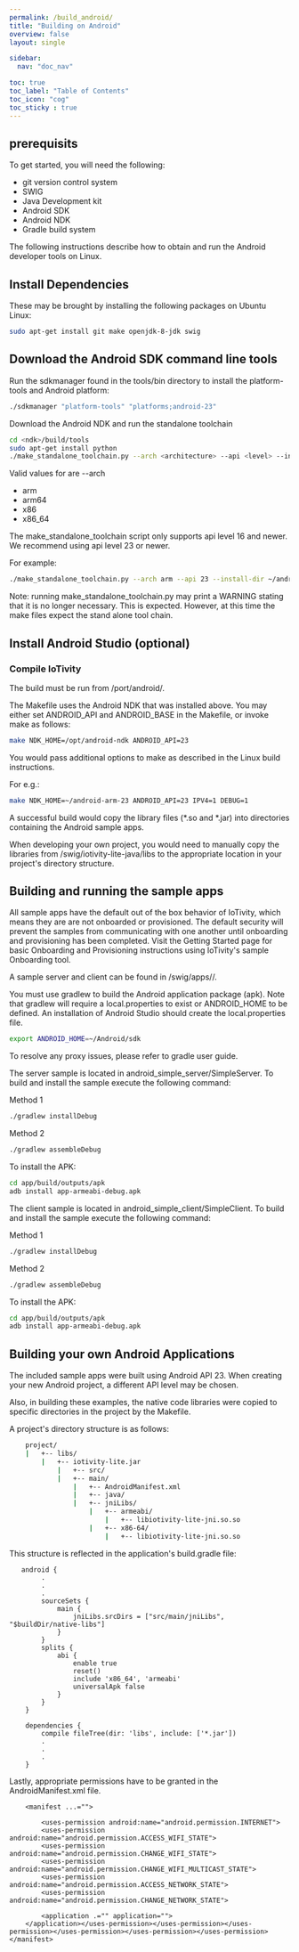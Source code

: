 ```yaml
---
permalink: /build_android/
title: "Building on Android"
overview: false
layout: single

sidebar:
  nav: "doc_nav"

toc: true
toc_label: "Table of Contents"
toc_icon: "cog"
toc_sticky : true
---
```


## prerequisits 

To get started, you will need the following:

* git version control system
* SWIG
* Java Development kit
* Android SDK
* Android NDK
* Gradle build system

The following instructions describe how to obtain and run the Android developer tools on Linux.

## Install Dependencies
These may be brought by installing the following packages on Ubuntu Linux:

```bash
sudo apt-get install git make openjdk-8-jdk swig
```
 
## Download the Android SDK command line tools

Run the sdkmanager found in the tools/bin directory to install the platform-tools and Android platform:

```bash
./sdkmanager "platform-tools" "platforms;android-23"
```

Download the Android NDK and run the standalone toolchain
```bash
cd <ndk>/build/tools
sudo apt-get install python
./make_standalone_toolchain.py --arch <architecture> --api <level> --install-dir <path>
```

Valid values for are --arch

* arm
* arm64
* x86
* x86_64

The make_standalone_toolchain script only supports api level 16 and newer. We recommend using api level 23 or newer.

For example:

```bash
./make_standalone_toolchain.py --arch arm --api 23 --install-dir ~/android-arm-23
```

Note: running make_standalone_toolchain.py may print a WARNING stating that it is no longer necessary. 
This is expected. However, at this time the make files expect the stand alone tool chain.

## Install Android Studio (optional)

### Compile IoTivity

The build must be run from <iotivity-root>/port/android/.

The Makefile uses the Android NDK that was installed above. You may either set ANDROID_API and ANDROID_BASE in the Makefile, or invoke make as follows:

```bash
make NDK_HOME=/opt/android-ndk ANDROID_API=23
```

You would pass additional options to make as described in the Linux build instructions.

For e.g.:

```bash
make NDK_HOME=~/android-arm-23 ANDROID_API=23 IPV4=1 DEBUG=1
```

A successful build would copy the library files (*.so and *.jar) into directories containing the Android sample apps.

When developing your own project, you would need to manually copy the libraries from <iotivity-root>/swig/iotivity-lite-java/libs to the appropriate location in your project's directory structure.

## Building and running the sample apps

All sample apps have the default out of the box behavior of IoTivity, which means they are are not onboarded or provisioned.
The default security will prevent the samples from communicating with one another until onboarding and provisioning has been completed.
Visit the Getting Started page for basic Onboarding and Provisioning instructions using IoTivity's sample Onboarding tool.

A sample server and client can be found in <iotivity-root>/swig/apps/<sample>/.

You must use gradlew to build the Android application package (apk).
Note that gradlew will require a local.properties to exist or ANDROID_HOME to be defined.
An installation of Android Studio should create the local.properties file.

```bash
export ANDROID_HOME=~/Android/sdk
```

To resolve any proxy issues, please refer to gradle user guide.

The server sample is located in android_simple_server/SimpleServer. To build and install the sample execute the following command:

Method 1

```bash
./gradlew installDebug
```

Method 2

```bash
./gradlew assembleDebug
```

To install the APK:

```bash
cd app/build/outputs/apk
adb install app-armeabi-debug.apk
```

The client sample is located in android_simple_client/SimpleClient. To build and install the sample execute the following command:

Method 1

```bash
./gradlew installDebug
```

Method 2

```bash
./gradlew assembleDebug
```

To install the APK:

```bash
cd app/build/outputs/apk
adb install app-armeabi-debug.apk
```

## Building your own Android Applications

The included sample apps were built using Android API 23. When creating your new Android project, a different API level may be chosen.

Also, in building these examples, the native code libraries were copied to specific directories in the project by the Makefile.

A project's directory structure is as follows:

```bash
	project/
	|   +-- libs/
		|   +-- iotivity-lite.jar
			|   +-- src/
			|   +-- main/
				|   +-- AndroidManifest.xml
				|   +-- java/
				|   +-- jniLibs/
					|   +-- armeabi/
						|   +-- libiotivity-lite-jni.so.so
					|   +-- x86-64/
						|   +-- libiotivity-lite-jni.so.so
```

This structure is reflected in the application's build.gradle file:

```text
   android {
        .
        .
        .
        sourceSets {
            main {
                jniLibs.srcDirs = ["src/main/jniLibs", "$buildDir/native-libs"]
            }
        }
        splits {
            abi {
                enable true
                reset()
                include 'x86_64', 'armeabi'
                universalApk false
            }
        }
    }
 
    dependencies {
        compile fileTree(dir: 'libs', include: ['*.jar'])
        .
        .
        .
    }
```

Lastly, appropriate permissions have to be granted in the AndroidManifest.xml file.

```text
    <manifest ...="">
 
        <uses-permission android:name="android.permission.INTERNET">
        <uses-permission android:name="android.permission.ACCESS_WIFI_STATE">
        <uses-permission android:name="android.permission.CHANGE_WIFI_STATE">
        <uses-permission android:name="android.permission.CHANGE_WIFI_MULTICAST_STATE">
        <uses-permission android:name="android.permission.ACCESS_NETWORK_STATE">
        <uses-permission android:name="android.permission.CHANGE_NETWORK_STATE">
 
        <application .="" application="">
    </application></uses-permission></uses-permission></uses-permission></uses-permission></uses-permission></uses-permission></manifest>
```
